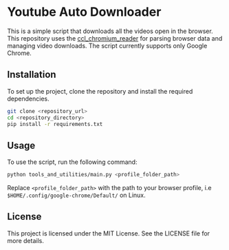 # Youtube Auto Downloader
This is a simple script that downloads all the videos open in the browser.
This repository uses the [ccl_chromium_reader](https://github.com/cclgroupltd/ccl_chromium_reader) for parsing browser data and managing video downloads. The script currently supports only Google Chrome.

## Installation
To set up the project, clone the repository and install the required dependencies.

```bash
git clone <repository_url>
cd <repository_directory>
pip install -r requirements.txt
```

## Usage
To use the script, run the following command:

```bash
python tools_and_utilities/main.py <profile_folder_path>
```
Replace `<profile_folder_path>` with the path to your browser profile, i.e `$HOME/.config/google-chrome/Default/` on Linux.

## License
This project is licensed under the MIT License. See the LICENSE file for more details.
